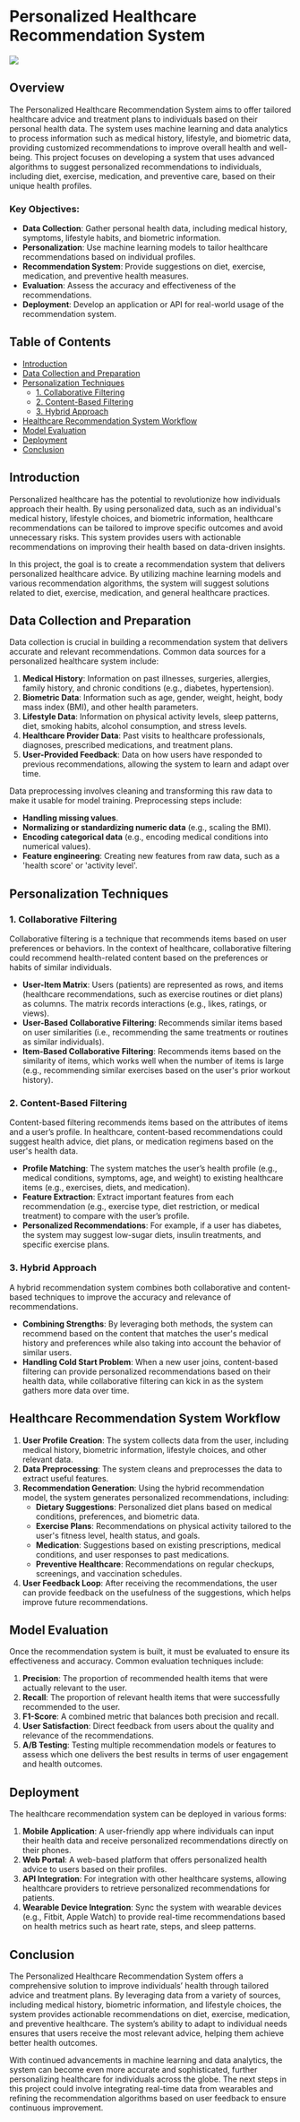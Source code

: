 # Personalized Healthcare Recommendation System

![](https://github.com/Lucky-akash321/Personalized-Healthcare-Recommendation-System/blob/main/1_SB-IOVR8sSMOl2qUB8LCQw.png)


## Overview

The Personalized Healthcare Recommendation System aims to offer tailored healthcare advice and treatment plans to individuals based on their personal health data. The system uses machine learning and data analytics to process information such as medical history, lifestyle, and biometric data, providing customized recommendations to improve overall health and well-being. This project focuses on developing a system that uses advanced algorithms to suggest personalized recommendations to individuals, including diet, exercise, medication, and preventive care, based on their unique health profiles.

### Key Objectives:
- **Data Collection**: Gather personal health data, including medical history, symptoms, lifestyle habits, and biometric information.
- **Personalization**: Use machine learning models to tailor healthcare recommendations based on individual profiles.
- **Recommendation System**: Provide suggestions on diet, exercise, medication, and preventive health measures.
- **Evaluation**: Assess the accuracy and effectiveness of the recommendations.
- **Deployment**: Develop an application or API for real-world usage of the recommendation system.

## Table of Contents

- [Introduction](#introduction)
- [Data Collection and Preparation](#data-collection-and-preparation)
- [Personalization Techniques](#personalization-techniques)
  - [1. Collaborative Filtering](#1-collaborative-filtering)
  - [2. Content-Based Filtering](#2-content-based-filtering)
  - [3. Hybrid Approach](#3-hybrid-approach)
- [Healthcare Recommendation System Workflow](#healthcare-recommendation-system-workflow)
- [Model Evaluation](#model-evaluation)
- [Deployment](#deployment)
- [Conclusion](#conclusion)

## Introduction

Personalized healthcare has the potential to revolutionize how individuals approach their health. By using personalized data, such as an individual's medical history, lifestyle choices, and biometric information, healthcare recommendations can be tailored to improve specific outcomes and avoid unnecessary risks. This system provides users with actionable recommendations on improving their health based on data-driven insights.

In this project, the goal is to create a recommendation system that delivers personalized healthcare advice. By utilizing machine learning models and various recommendation algorithms, the system will suggest solutions related to diet, exercise, medication, and general healthcare practices.

## Data Collection and Preparation

Data collection is crucial in building a recommendation system that delivers accurate and relevant recommendations. Common data sources for a personalized healthcare system include:

1. **Medical History**: Information on past illnesses, surgeries, allergies, family history, and chronic conditions (e.g., diabetes, hypertension).
2. **Biometric Data**: Information such as age, gender, weight, height, body mass index (BMI), and other health parameters.
3. **Lifestyle Data**: Information on physical activity levels, sleep patterns, diet, smoking habits, alcohol consumption, and stress levels.
4. **Healthcare Provider Data**: Past visits to healthcare professionals, diagnoses, prescribed medications, and treatment plans.
5. **User-Provided Feedback**: Data on how users have responded to previous recommendations, allowing the system to learn and adapt over time.

Data preprocessing involves cleaning and transforming this raw data to make it usable for model training. Preprocessing steps include:
- **Handling missing values**.
- **Normalizing or standardizing numeric data** (e.g., scaling the BMI).
- **Encoding categorical data** (e.g., encoding medical conditions into numerical values).
- **Feature engineering**: Creating new features from raw data, such as a 'health score' or 'activity level'.

## Personalization Techniques

### 1. Collaborative Filtering

Collaborative filtering is a technique that recommends items based on user preferences or behaviors. In the context of healthcare, collaborative filtering could recommend health-related content based on the preferences or habits of similar individuals.

- **User-Item Matrix**: Users (patients) are represented as rows, and items (healthcare recommendations, such as exercise routines or diet plans) as columns. The matrix records interactions (e.g., likes, ratings, or views).
- **User-Based Collaborative Filtering**: Recommends similar items based on user similarities (i.e., recommending the same treatments or routines as similar individuals).
- **Item-Based Collaborative Filtering**: Recommends items based on the similarity of items, which works well when the number of items is large (e.g., recommending similar exercises based on the user's prior workout history).

### 2. Content-Based Filtering

Content-based filtering recommends items based on the attributes of items and a user’s profile. In healthcare, content-based recommendations could suggest health advice, diet plans, or medication regimens based on the user's health data.

- **Profile Matching**: The system matches the user’s health profile (e.g., medical conditions, symptoms, age, and weight) to existing healthcare items (e.g., exercises, diets, and medication).
- **Feature Extraction**: Extract important features from each recommendation (e.g., exercise type, diet restriction, or medical treatment) to compare with the user’s profile.
- **Personalized Recommendations**: For example, if a user has diabetes, the system may suggest low-sugar diets, insulin treatments, and specific exercise plans.

### 3. Hybrid Approach

A hybrid recommendation system combines both collaborative and content-based techniques to improve the accuracy and relevance of recommendations.

- **Combining Strengths**: By leveraging both methods, the system can recommend based on the content that matches the user's medical history and preferences while also taking into account the behavior of similar users.
- **Handling Cold Start Problem**: When a new user joins, content-based filtering can provide personalized recommendations based on their health data, while collaborative filtering can kick in as the system gathers more data over time.

## Healthcare Recommendation System Workflow

1. **User Profile Creation**: The system collects data from the user, including medical history, biometric information, lifestyle choices, and other relevant data.
2. **Data Preprocessing**: The system cleans and preprocesses the data to extract useful features.
3. **Recommendation Generation**: Using the hybrid recommendation model, the system generates personalized recommendations, including:
   - **Dietary Suggestions**: Personalized diet plans based on medical conditions, preferences, and biometric data.
   - **Exercise Plans**: Recommendations on physical activity tailored to the user's fitness level, health status, and goals.
   - **Medication**: Suggestions based on existing prescriptions, medical conditions, and user responses to past medications.
   - **Preventive Healthcare**: Recommendations on regular checkups, screenings, and vaccination schedules.
4. **User Feedback Loop**: After receiving the recommendations, the user can provide feedback on the usefulness of the suggestions, which helps improve future recommendations.

## Model Evaluation

Once the recommendation system is built, it must be evaluated to ensure its effectiveness and accuracy. Common evaluation techniques include:

1. **Precision**: The proportion of recommended health items that were actually relevant to the user.
2. **Recall**: The proportion of relevant health items that were successfully recommended to the user.
3. **F1-Score**: A combined metric that balances both precision and recall.
4. **User Satisfaction**: Direct feedback from users about the quality and relevance of the recommendations.
5. **A/B Testing**: Testing multiple recommendation models or features to assess which one delivers the best results in terms of user engagement and health outcomes.

## Deployment

The healthcare recommendation system can be deployed in various forms:

1. **Mobile Application**: A user-friendly app where individuals can input their health data and receive personalized recommendations directly on their phones.
2. **Web Portal**: A web-based platform that offers personalized health advice to users based on their profiles.
3. **API Integration**: For integration with other healthcare systems, allowing healthcare providers to retrieve personalized recommendations for patients.
4. **Wearable Device Integration**: Sync the system with wearable devices (e.g., Fitbit, Apple Watch) to provide real-time recommendations based on health metrics such as heart rate, steps, and sleep patterns.

## Conclusion

The Personalized Healthcare Recommendation System offers a comprehensive solution to improve individuals’ health through tailored advice and treatment plans. By leveraging data from a variety of sources, including medical history, biometric information, and lifestyle choices, the system provides actionable recommendations on diet, exercise, medication, and preventive healthcare. The system’s ability to adapt to individual needs ensures that users receive the most relevant advice, helping them achieve better health outcomes.

With continued advancements in machine learning and data analytics, the system can become even more accurate and sophisticated, further personalizing healthcare for individuals across the globe. The next steps in this project could involve integrating real-time data from wearables and refining the recommendation algorithms based on user feedback to ensure continuous improvement.
